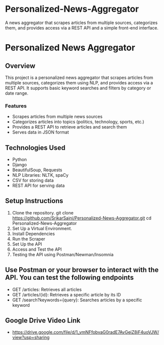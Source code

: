 # Personalized-News-Aggregator
A news aggregator that scrapes articles from multiple sources, categorizes them, and provides access via a REST API and a simple front-end interface.

# Personalized News Aggregator

## Overview
This project is a personalized news aggregator that scrapes articles from multiple sources, categorizes them using NLP, and provides access via a REST API. It supports basic keyword searches and filters by category or date range.

### Features
- Scrapes articles from multiple news sources
- Categorizes articles into topics (politics, technology, sports, etc.)
- Provides a REST API to retrieve articles and search them
- Serves data in JSON format

## Technologies Used
- Python
- Django
- BeautifulSoup, Requests
- NLP Libraries: NLTK, spaCy
- CSV for storing data
- REST API for serving data

## Setup Instructions
1. Clone the repository.
   git clone https://github.com/SrikarSaini/Personalized-News-Aggregator.git
   cd Personalized-News-Aggregator
2. Set Up a Virtual Environment.
3. Install Dependencies
4. Run the Scraper
5. Set Up the API
6. Access and Test the API
7. Testing the API using Postman/Newman/Insomnia

## Use Postman or your browser to interact with the API. You can test the following endpoints
- GET /articles: Retrieves all articles
- GET /articles/{id}: Retrieves a specific article by its ID
- GET /search?keywords={query}: Searches articles by a specific keyword

## Google Drive Video Link 
- https://drive.google.com/file/d/1_vmNFfobvaG0radE7AvGeiZ8iF4uoVJW/view?usp=sharing

